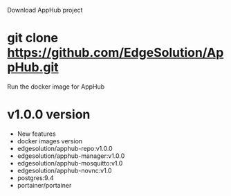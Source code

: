 Download AppHub project

# git clone https://github.com/EdgeSolution/AppHub.git

Run the docker image for AppHub


# v1.0.0 version
 - New features
 - docker images version
  - edgesolution/apphub-repo:v1.0.0 
  - edgesolution/apphub-manager:v1.0.0
  - edgesolution/apphub-mosquitto:v1.0
  - edgesolution/apphub-novnc:v1.0
  - postgres:9.4
  - portainer/portainer
